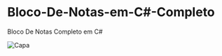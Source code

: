 # Bloco-De-Notas-em-C#-Completo
Bloco De Notas Completo em C# 

![Capa](https://github.com/joeldevportugal/Bloco-De-Notas-em-C-Completo/assets/135770029/dcda9145-9835-4818-9bc1-5c6cde2cd031)


